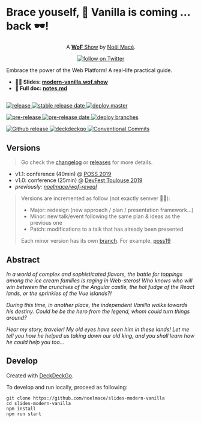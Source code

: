 # Brace youself, :icecream: Vanilla is coming ... back :dark_sunglasses:!

<p align="center">A <a href="https://wof.show" rel="nofollow"><strong>WoF</strong> Show</a> by <a href="https://twitter.com/noel_mace" rel="nofollow">Noël Macé</a>.</p>
<p align="center">
<a href="https://twitter.com/intent/follow?screen_name=noel_mace">
    <img src="https://img.shields.io/twitter/follow/noel_mace?style=social" alt="follow on Twitter">
  </a>
</p>

Embrace the power of the Web Platform! A real-life practical guide.

- **:man_teacher: Slides: [modern-vanilla.wof.show](https://modern-vanilla.wof.show)**
- **:book: Full doc: [notes.md](./src/notes.md)**
##

<p>
  <a href="https://github.com/noelmace/slides-modern-vanilla/releases/latest">
    <img src="https://img.shields.io/github/v/release/noelmace/slides-modern-vanilla?sort=semver" alt="release">
  </a>
  <a href="https://github.com/noelmace/slides-modern-vanilla/releases/latest">
    <img src="https://img.shields.io/github/release-date/noelmace/slides-modern-vanilla?sort=semver" alt="stable release date">
  </a>
  <a href="https://github.com/noelmace/slides-modern-vanilla/actions?workflow=Deploy+Master">
    <img src="https://github.com/noelmace/slides-modern-vanilla/workflows/Deploy%20Master/badge.svg" alt="deploy master">
  </a>
</p>
<p>
  <a href="https://github.com/noelmace/slides-modern-vanilla/releases">
    <img src="https://img.shields.io/github/v/release/noelmace/slides-modern-vanilla?sort=semver&include_prereleases&label=pre-release" alt="pre-release">
  </a>
  <a href="https://github.com/noelmace/slides-modern-vanilla/releases">
    <img src="https://img.shields.io/github/release-date-pre/noelmace/slides-modern-vanilla?label=pre-release%20date" alt="pre-release date">
  </a>
  <a href="https://github.com/noelmace/slides-modern-vanilla/actions?workflow=Deploy+branches">
    <img src="https://github.com/noelmace/slides-modern-vanilla/workflows/Deploy%20branches/badge.svg" alt="deploy branches">
  </a>
</p>
<p>
  <a href="https://github.com/noelmace/slides-modern-vanilla/actions?workflow=GH+Release">
    <img src="https://github.com/noelmace/slides-modern-vanilla/workflows/GH%20Release/badge.svg" alt="Github release">
  </a>
  <a href="https://docs.deckdeckgo.com/">
    <img src="https://img.shields.io/github/package-json/dependency-version/noelmace/slides-modern-vanilla/@deckdeckgo/core" alt="deckdeckgo">
  </a>
  <a href="https://conventionalcommits.org">
    <img src="https://img.shields.io/badge/Conventional%20Commits-1.0.0-yellow.svg" alt="Conventional Commits">
  </a>
</p>

## Versions

> Go check the [changelog](/CHANGELOG.md) or [releases](https://github.com/noelmace/slides-modern-vanilla/releases) for more details.

- v1.1: conference (40min) @ [POSS 2019](https://vanilla-poss19.wof.show)
- v1.0: conference (25min) @ [DevFest Toulouse 2019](https://devfesttls19.wof.show)
- _previously: [noelmace/wof-reveal](https://github.com/noelmace/wof-reveal)_

> Versions are incremented as follow (not exactly semver :man_shrugging:):
>
> - Major: redesign (new approach / plan / presentation framework...)
> - Minor: new talk/event following the same plan & ideas as the previous one
> - Patch: modifications to a talk that has already been presented
>
> Each minor version has its own [branch](https://github.com/noelmace/slides-modern-vanilla/branches). For example, [poss19](https://github.com/noelmace/slides-modern-vanilla/tree/poss19)

## Abstract

_In a world of complex and sophisticated flavors, the battle for toppings among the ice cream families is raging in Web-steros! Who knows who will win between the crunchies of the Angular castle, the hot fudge of the React lands, or the sprinkles of the Vue islands?!_

_During this time, in another place, the independent Vanilla walks towards his destiny. Could he be the hero from the legend, whom could turn things around?_

_Hear my story, traveler! My old eyes have seen him in these lands! Let me tell you how he helped us taking down our old king, and you shall learn how he could help you too..._

## Develop

Created with [DeckDeckGo].

To develop and run locally, proceed as following:

```
git clone https://github.com/noelmace/slides-modern-vanilla
cd slides-modern-vanilla
npm install
npm run start
```


[DeckDeckGo]: https://deckdeckgo.com

